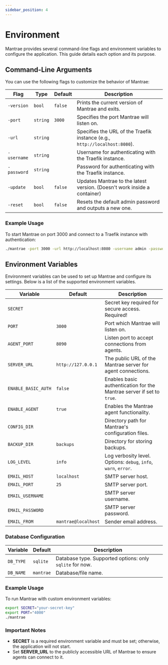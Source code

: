 ```yaml
---
sidebar_position: 4
---
```


# Environment

Mantrae provides several command-line flags and environment variables to configure the application. This guide details each option and its purpose.

## Command-Line Arguments

You can use the following flags to customize the behavior of Mantrae:

| Flag        | Type     | Default | Description                                                                |
| ----------- | -------- | ------- | -------------------------------------------------------------------------- |
| `-version`  | `bool`   | `false` | Prints the current version of Mantrae and exits.                           |
| `-port`     | `string` | `3000`  | Specifies the port Mantrae will listen on.                                 |
| `-url`      | `string` |         | Specifies the URL of the Traefik instance (e.g., `http://localhost:8080`). |
| `-username` | `string` |         | Username for authenticating with the Traefik instance.                     |
| `-password` | `string` |         | Password for authenticating with the Traefik instance.                     |
| `-update`   | `bool`   | `false` | Updates Mantrae to the latest version. (Doesn't work inside a container)   |
| `-reset`    | `bool`   | `false` | Resets the default admin password and outputs a new one.                   |

### Example Usage

To start Mantrae on port 3000 and connect to a Traefik instance with authentication:

```bash
./mantrae -port 3000 -url http://localhost:8080 -username admin -password secret
```

## Environment Variables

Environment variables can be used to set up Mantrae and configure its settings. Below is a list of the supported environment variables.

| Variable            | Default             | Description                                                           |
| ------------------- | ------------------- | --------------------------------------------------------------------- |
| `SECRET`            |                     | Secret key required for secure access. Required!                      |
| `PORT`              | `3000`              | Port which Mantrae will listen on.                                    |
| `AGENT_PORT`        | `8090`              | Listen port to accept connections from agents.                        |
| `SERVER_URL`        | `http://127.0.0.1`  | The public URL of the Mantrae server for agent connections.           |
| `ENABLE_BASIC_AUTH` | `false`             | Enables basic authentication for the Mantrae server if set to `true`. |
| `ENABLE_AGENT`      | `true`              | Enables the Mantrae agent functionality.                              |
| `CONFIG_DIR`        |                     | Directory path for Mantrae's configuration files.                     |
| `BACKUP_DIR`        | `backups`           | Directory for storing backups.                                        |
| `LOG_LEVEL`         | `info`              | Log verbosity level. Options: `debug`, `info`, `warn`, `error`.       |
| `EMAIL_HOST`        | `localhost`         | SMTP server host.                                                     |
| `EMAIL_PORT`        | `25`                | SMTP server port.                                                     |
| `EMAIL_USERNAME`    |                     | SMTP server username.                                                 |
| `EMAIL_PASSWORD`    |                     | SMTP server password.                                                 |
| `EMAIL_FROM`        | `mantrae@localhost` | Sender email address.                                                 |

### Database Configuration

| Variable  | Default   | Description                                              |
| --------- | --------- | -------------------------------------------------------- |
| `DB_TYPE` | `sqlite`  | Database type. Supported options: only `sqlite` for now. |
| `DB_NAME` | `mantrae` | Database/file name.                                      |

### Example Usage

To run Mantrae with custom environment variables:

```bash
export SECRET="your-secret-key"
export PORT="4000"
./mantrae
```

### Important Notes

- **SECRET** is a required environment variable and must be set; otherwise, the application will not start.
- Set **SERVER_URL** to the publicly accessible URL of Mantrae to ensure agents can connect to it.
